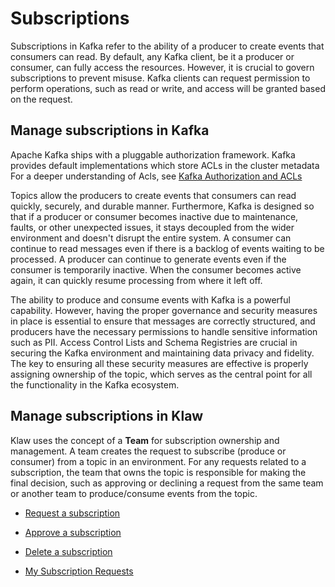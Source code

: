 # Subscriptions

Subscriptions in Kafka refer to the ability of a producer to create
events that consumers can read. By default, any Kafka client, be it a
producer or consumer, can fully access the resources. However, it is
crucial to govern subscriptions to prevent misuse. Kafka clients can
request permission to perform operations, such as read or write, and
access will be granted based on the request.

## Manage subscriptions in Kafka

Apache Kafka ships with a pluggable authorization framework. Kafka
provides default implementations which store ACLs in the cluster
metadata For a deeper understanding of Acls, see [Kafka Authorization
and ACLs](https://kafka.apache.org/documentation/#security_authz)

Topics allow the producers to create events that consumers can read
quickly, securely, and durable manner. Furthermore, Kafka is designed so
that if a producer or consumer becomes inactive due to maintenance,
faults, or other unexpected issues, it stays decoupled from the wider
environment and doesn't disrupt the entire system. A consumer can
continue to read messages even if there is a backlog of events waiting
to be processed. A producer can continue to generate events even if the
consumer is temporarily inactive. When the consumer becomes active
again, it can quickly resume processing from where it left off.

The ability to produce and consume events with Kafka is a powerful
capability. However, having the proper governance and security measures
in place is essential to ensure that messages are correctly structured,
and producers have the necessary permissions to handle sensitive
information such as PII. Access Control Lists and Schema Registries are
crucial in securing the Kafka environment and maintaining data privacy
and fidelity. The key to ensuring all these security measures are
effective is properly assigning ownership of the topic, which serves as
the central point for all the functionality in the Kafka ecosystem.

## Manage subscriptions in Klaw

Klaw uses the concept of a **Team** for subscription ownership and
management. A team creates the request to subscribe (produce or
consumer) from a topic in an environment. For any requests related to a
subscription, the team that owns the topic is responsible for making the
final decision, such as approving or declining a request from the same
team or another team to produce/consume events from the topic.

- [Request a subscription](Request-a-subscription)

- [Approve a subscription](Approve-a-subscription)

- [Delete a subscription](Delete-a-subscription)

- [My Subscription Requests](My-subscription-requests)
